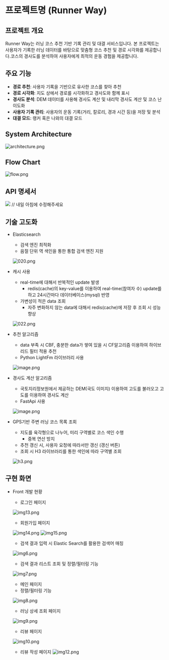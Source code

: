 
# 프로젝트명 (Runner Way)

## 프로젝트 개요

Runner Way는 러닝 코스 추천 기반 기록 관리 및 대결 서비스입니다. 본 프로젝트는 사용자가 기록한 러닝 데이터를 바탕으로 맞춤형 코스 추천 및 경로 시각화를 제공합니다.코스의 경사도를 분석하여 사용자에게 최적의 운동 경험을 제공합니다.

## 주요 기능

- **경로 추천**: 사용자 기록을 기반으로 유사한 코스를 찾아 추천
- **경로 시각화**: 지도 상에서 경로를 시각화하고 경사도와 함께 표시
- **경사도 분석**: DEM 데이터를 사용해 경사도 계산 및 내리막 경사도 계산 및 코스 난이도화
- **사용자 기록 관리**: 사용자의 운동 기록(거리, 칼로리, 경과 시간 등)을 저장 및 분석
- **대결 모드**: 랭커 혹은 나와의 대결 모드

## System Architecture

![architecture.png](./Image/architecture.png)

## Flow Chart

![flow.png](./Image/flow.png)


## API 명세서

![](.Image/.png) // 내일 아침에 수정해주세요

## 기술 고도화

- Elasticsearch
    - 검색 엔진 최적화
    - 음절 단위 역 색인을 통한 통합 검색 엔진 지원

    ![020.png](./Image/020.png)

- 캐시 사용
    - real-time에 대해서 반복적인 update 발생
        - redis(cache)의 key-value를 이용하여 real-time(참여자 수) update를 하고 24시간마다 데이터베이스(mysql) 반영
    - 가변성이 적은 data 조회
        - 자주 변화하지 않는 data에 대해서 redis(cache)에 저장 후 조회 시 성능 향상

    ![022.png](./Image/022.png)

- 추천 알고리즘
    - data 부족 시 CBF, 충분한 data가 쌓여 있을 시 CF알고리즘 이용하여 하이브리드 필터 적용 추천
    - Python LightFm 라이브러리 사용

    ![image.png](./Image/image.png)

- 경사도 계산 알고리즘
    - 국토지리정보원에서 제공하는 DEM(국도 이미지) 이용하여 고도를 불러오고 고도를 이용하여 경사도 계산
    - FastApi 사용
    
    ![image.png](./Image/image%201.png)
    
- GPS기반 주변 러닝 코스 목록 조회
    - 지도를 육각형으로 나누어, 미리 구역별로 코스 색인 수행
        - 중복 연산 방지
    - 추천 갱신 시, 사용자 요청에 따라서만 갱신 (갱신 버튼)
    - 조회 시 H3 라이브러리를 통한 색인에 따라 구역별 조회

    ![h3.png](./Image/h3.png)

## 구현 화면

- Front 개발 현황
    - 로그인 페이지

    ![img13.png](./Image/img13.png)

    - 회원가입 페이지

    ![img14.png](./Image/img14.png)
    ![img15.png](./Image/img15.png)

    - 검색 결과 입력 시 Elastic Search를 활용한 검색어 매칭

    ![img6.png](./Image/img6.png)

    - 검색 결과 리스트 조회 및 정렬/필터링 기능

    ![img7.png](./Image/img7.png)

    - 메인 페이지
    - 정렬/필터링 기능

    ![img8.png](./Image/img8.png)

    - 러닝 상세 조회 페이지

    ![img9.png](./Image/img9.png)

    - 리뷰 페이지

    ![img10.png](./Image/img10.png)

    - 리뷰 작성 페이지
    ![img12.png](./Image/img12.png)
